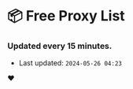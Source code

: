 # :package: Free Proxy List
### Updated every 15 minutes.

- Last updated: `2024-05-26 04:23`

:heart:
